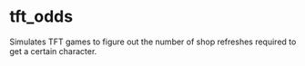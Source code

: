# tft_odds
Simulates TFT games to figure out the number of shop refreshes required to get a certain character.
